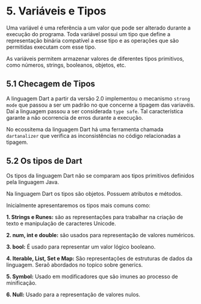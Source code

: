 # 5. Variáveis e Tipos #
>
Uma variável é uma referência a um valor que pode ser alterado durante
a execução do programa. Toda variável possui um tipo que define a representação 
binária compatível a esse tipo e as operações que são permitidas executam com esse tipo.
>
>
As variáveis permitem armazenar valores de diferentes tipos primitivos, como números, strings,
booleanos, objetos, etc. 
>
## 5.1 Checagem de Tipos #####

>
A linguagem Dart a partir da versão 2.0 implementou o mecanismo `strong mode` que 
passou a ser um padrão no que concerne a tipagem das variavéis. Daí a linguagem 
passou a ser considerada `type safe`.  Tal característica garante a não ocorrencia 
de erros durante a execução.   
>
>
No ecossitema da linguagem Dart há uma ferramenta chamada `dartanalizer` que verifica 
as inconsistências no código relacionadas a tipagem.
>

## 5.2 Os tipos de Dart ##
>
Os tipos da linguagem Dart não se comparam aos tipos primitivos definidos pela 
linguagem Java. 
>
>
Na linguagem Dart os tipos são objetos. Possuem atributos e métodos. 
>
>
Inicialmente apresentaremos os tipos mais comuns como:
>
>>
**1. Strings e Runes:** são as representações para trabalhar na criação de texto e 
   manipulação de caracteres Unicode.
>>
>>
**2. num, int e double:** são usados para representação de valores numéricos.
>>
>>
**3. bool:** É usado para representar um valor lógico booleano.
>>
>>
**4. Iterable, List, Set e Map:** São representações de estruturas de dados da 
     linguagem. Seraõ abordados no topico sobre generics.
>>
>>
**5. Symbol:** Usado em modificadores que são imunes ao processo de minificação.
>>
>>
**6. Null:** Usado para a representação de valores nulos.
>>
